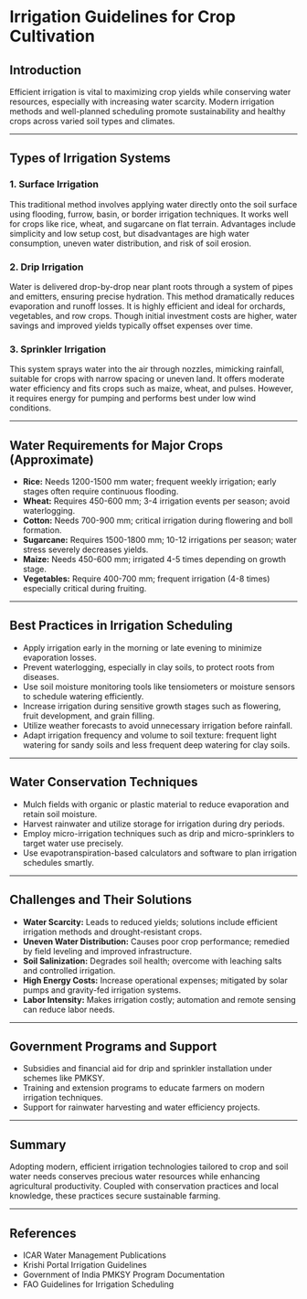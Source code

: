 # Irrigation Guidelines for Crop Cultivation

## Introduction
Efficient irrigation is vital to maximizing crop yields while conserving water resources, especially with increasing water scarcity. Modern irrigation methods and well-planned scheduling promote sustainability and healthy crops across varied soil types and climates.

---

## Types of Irrigation Systems

### 1. Surface Irrigation
This traditional method involves applying water directly onto the soil surface using flooding, furrow, basin, or border irrigation techniques. It works well for crops like rice, wheat, and sugarcane on flat terrain. Advantages include simplicity and low setup cost, but disadvantages are high water consumption, uneven water distribution, and risk of soil erosion.

### 2. Drip Irrigation
Water is delivered drop-by-drop near plant roots through a system of pipes and emitters, ensuring precise hydration. This method dramatically reduces evaporation and runoff losses. It is highly efficient and ideal for orchards, vegetables, and row crops. Though initial investment costs are higher, water savings and improved yields typically offset expenses over time.

### 3. Sprinkler Irrigation
This system sprays water into the air through nozzles, mimicking rainfall, suitable for crops with narrow spacing or uneven land. It offers moderate water efficiency and fits crops such as maize, wheat, and pulses. However, it requires energy for pumping and performs best under low wind conditions.

---

## Water Requirements for Major Crops (Approximate)

- **Rice:** Needs 1200-1500 mm water; frequent weekly irrigation; early stages often require continuous flooding.
- **Wheat:** Requires 450-600 mm; 3-4 irrigation events per season; avoid waterlogging.
- **Cotton:** Needs 700-900 mm; critical irrigation during flowering and boll formation.
- **Sugarcane:** Requires 1500-1800 mm; 10-12 irrigations per season; water stress severely decreases yields.
- **Maize:** Needs 450-600 mm; irrigated 4-5 times depending on growth stage.
- **Vegetables:** Require 400-700 mm; frequent irrigation (4-8 times) especially critical during fruiting.

---

## Best Practices in Irrigation Scheduling

- Apply irrigation early in the morning or late evening to minimize evaporation losses.
- Prevent waterlogging, especially in clay soils, to protect roots from diseases.
- Use soil moisture monitoring tools like tensiometers or moisture sensors to schedule watering efficiently.
- Increase irrigation during sensitive growth stages such as flowering, fruit development, and grain filling.
- Utilize weather forecasts to avoid unnecessary irrigation before rainfall.
- Adapt irrigation frequency and volume to soil texture: frequent light watering for sandy soils and less frequent deep watering for clay soils.

---

## Water Conservation Techniques

- Mulch fields with organic or plastic material to reduce evaporation and retain soil moisture.
- Harvest rainwater and utilize storage for irrigation during dry periods.
- Employ micro-irrigation techniques such as drip and micro-sprinklers to target water use precisely.
- Use evapotranspiration-based calculators and software to plan irrigation schedules smartly.

---

## Challenges and Their Solutions

- **Water Scarcity:** Leads to reduced yields; solutions include efficient irrigation methods and drought-resistant crops.
- **Uneven Water Distribution:** Causes poor crop performance; remedied by field leveling and improved infrastructure.
- **Soil Salinization:** Degrades soil health; overcome with leaching salts and controlled irrigation.
- **High Energy Costs:** Increase operational expenses; mitigated by solar pumps and gravity-fed irrigation systems.
- **Labor Intensity:** Makes irrigation costly; automation and remote sensing can reduce labor needs.

---

## Government Programs and Support

- Subsidies and financial aid for drip and sprinkler installation under schemes like PMKSY.
- Training and extension programs to educate farmers on modern irrigation techniques.
- Support for rainwater harvesting and water efficiency projects.

---

## Summary

Adopting modern, efficient irrigation technologies tailored to crop and soil water needs conserves precious water resources while enhancing agricultural productivity. Coupled with conservation practices and local knowledge, these practices secure sustainable farming.

---

## References

- ICAR Water Management Publications
- Krishi Portal Irrigation Guidelines
- Government of India PMKSY Program Documentation
- FAO Guidelines for Irrigation Scheduling
